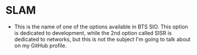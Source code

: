 # SLAM

- This is the name of one of the options available in BTS SIO. This option is dedicated to development, while the 2nd option called SISR is dedicated to networks, but this is not the subject I'm going to talk about on my GitHub profile.

